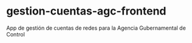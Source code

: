 # gestion-cuentas-agc-frontend
App de gestión de cuentas de redes para la Agencia Gubernamental de Control
